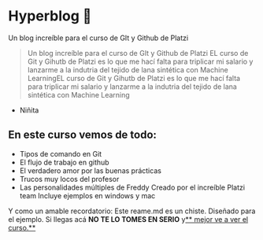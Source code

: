 # Hyperblog 💚
Un blog increíble para el curso de GIt y Github de Platzi
> Un blog increíble para el curso de GIt y Github de Platzi
EL curso de Git y Gihutb de Platzi es lo que me hací falta para triplicar mi salario y lanzarme a la indutria del tejido de lana sintética con Machine LearningEL curso de Git y Gihutb de Platzi es lo que me hací falta para triplicar mi salario y lanzarme a la indutria del tejido de lana sintética con Machine Learning
- Niñita 

## En este curso vemos de todo: 
- Tipos de comando en Git
- El flujo de trabajo en github
- El verdadero amor por las buenas prácticas
- Trucos muy locos del profesor
- Las personalidades múltiples de Freddy
Creado por el increíble Platzi team
Incluye ejemplos en windows y mac


Y como un amable recordatorio: Este reame.md es un chiste. Diseñado para el ejemplo. Si llegas acá **NO TE LO TOMES EN SERIO** y[** mejor ve a ver el curso.**](http://https://platzi.com/clases/1557-git-github/19977-readmemd-es-una-excelente-practica/ " mejor ve a ver el curso.")
